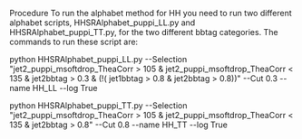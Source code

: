 Procedure
  To run the alphabet method for HH you need to run two different alphabet
  scripts, HHSRAlphabet_puppi_LL.py and HHSRAlphabet_puppi_TT.py, for the
  two different bbtag categories. The commands to run these script are:
  
  python HHSRAlphabet_puppi_LL.py --Selection 
  "jet2_puppi_msoftdrop_TheaCorr > 105 & jet2_puppi_msoftdrop_TheaCorr < 135
  & jet2bbtag > 0.3 & (!( jet1bbtag > 0.8 & jet2bbtag > 0.8))" --Cut 0.3 
  --name HH_LL --log True
  
  python HHSRAlphabet_puppi_TT.py --Selection
  "jet2_puppi_msoftdrop_TheaCorr > 105 & jet2_puppi_msoftdrop_TheaCorr < 135
  & jet2bbtag > 0.8" --Cut 0.8 --name HH_TT --log True
